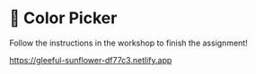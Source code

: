 # 🎨 Color Picker

Follow the instructions in the workshop to finish the assignment!

https://gleeful-sunflower-df77c3.netlify.app